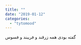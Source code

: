 ```yaml
---
title: ""
date: "2019-01-12"
categories: 
  - "tytomood"
---
```


گفته بودی همه زرقند و فریبند و فسوس
